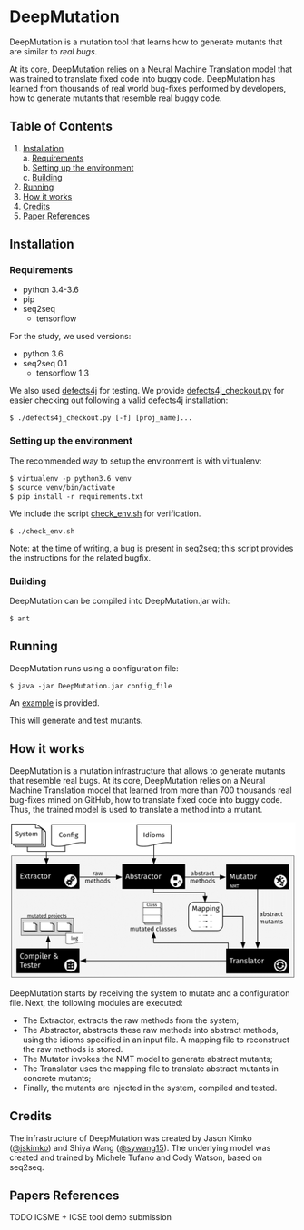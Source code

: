 # DeepMutation
DeepMutation is a mutation tool that learns how to generate mutants that are 
similar to *real bugs*.

At its core, DeepMutation relies on a Neural Machine Translation model that was
trained to translate fixed code into buggy code. DeepMutation has learned from
thousands of real world bug-fixes performed by developers, how to generate 
mutants that resemble real buggy code.

## Table of Contents
1. [Installation](#install)  
  a. [Requirements](#reqs)  
  b. [Setting up the environment](#setup)  
  c. [Building](#build)  
2. [Running](#run)
3. [How it works](#how)
4. [Credits](#credits)
5. [Paper References](#refs)

<a name="install"></a>
## Installation

<a name="reqs"></a>
### Requirements
- python 3.4-3.6
- pip
- seq2seq
  - tensorflow

For the study, we used versions:
- python 3.6
- seq2seq 0.1
  - tensorflow 1.3

We also used [defects4j](https://github.com/rjust/defects4j) for testing.
We provide [defects4j_checkout.py](defects4j_checkout.py) for easier
checking out following a valid defects4j installation:

```
$ ./defects4j_checkout.py [-f] [proj_name]...
```

<a name="setup"></a>
### Setting up the environment
The recommended way to setup the environment is with virtualenv:

```
$ virtualenv -p python3.6 venv
$ source venv/bin/activate
$ pip install -r requirements.txt
```


We include the script [check_env.sh](check_env.sh) for verification.

```
$ ./check_env.sh
```

Note: at the time of writing, a bug is present in seq2seq; this script provides
the instructions for the related bugfix.

<a name="build"></a>
### Building
DeepMutation can be compiled into DeepMutation.jar with:
```
$ ant
```

<a name="run"></a>
## Running
DeepMutation runs using a configuration file:
```
$ java -jar DeepMutation.jar config_file
```
An [example](config) is provided.

This will generate and test mutants.

<a name="how"></a>
## How it works
DeepMutation is a mutation infrastructure that allows to generate mutants that resemble real bugs. At its core, DeepMutation relies on a Neural Machine Translation model that learned from more than 700 thousands real bug-fixes mined on GitHub, how to translate fixed code into buggy code. Thus, the trained model is used to translate a method into a mutant.

![Overview of DeepMutation](https://github.com/micheletufano/DeepMutation/blob/setup/approach.png)

DeepMutation starts by receiving the system to mutate and a configuration file. Next, the following modules are executed:
- The Extractor, extracts the raw methods from the system;
- The Abstractor, abstracts these raw methods into abstract methods, using the idioms specified in an input file. A mapping file to reconstruct the raw methods is stored.
- The Mutator invokes the NMT model to generate abstract mutants;
- The Translator uses the mapping file to translate abstract mutants in concrete mutants;
- Finally, the mutants are injected in the system, compiled and tested.


<a name="credits"></a>
## Credits
The infrastructure of DeepMutation was created by Jason Kimko ([@jskimko](https://github.com/jskimko)) and Shiya Wang ([@sywang15](https://github.com/sywang15)).
The underlying model was created and trained by Michele Tufano and Cody Watson, based on seq2seq.

<a name="refs"></a>
## Papers References
TODO ICSME + ICSE tool demo submission
